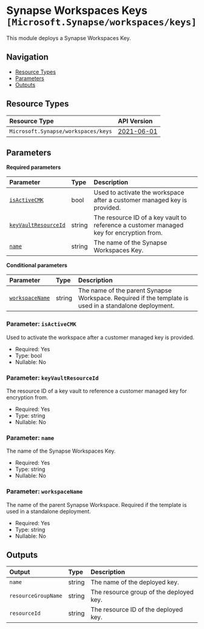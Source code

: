 # Synapse Workspaces Keys `[Microsoft.Synapse/workspaces/keys]`

This module deploys a Synapse Workspaces Key.

## Navigation

- [Resource Types](#Resource-Types)
- [Parameters](#Parameters)
- [Outputs](#Outputs)

## Resource Types

| Resource Type | API Version |
| :-- | :-- |
| `Microsoft.Synapse/workspaces/keys` | [2021-06-01](https://learn.microsoft.com/en-us/azure/templates/Microsoft.Synapse/2021-06-01/workspaces/keys) |

## Parameters

**Required parameters**

| Parameter | Type | Description |
| :-- | :-- | :-- |
| [`isActiveCMK`](#parameter-isactivecmk) | bool | Used to activate the workspace after a customer managed key is provided. |
| [`keyVaultResourceId`](#parameter-keyvaultresourceid) | string | The resource ID of a key vault to reference a customer managed key for encryption from. |
| [`name`](#parameter-name) | string | The name of the Synapse Workspaces Key. |

**Conditional parameters**

| Parameter | Type | Description |
| :-- | :-- | :-- |
| [`workspaceName`](#parameter-workspacename) | string | The name of the parent Synapse Workspace. Required if the template is used in a standalone deployment. |

### Parameter: `isActiveCMK`

Used to activate the workspace after a customer managed key is provided.

- Required: Yes
- Type: bool
- Nullable: No

### Parameter: `keyVaultResourceId`

The resource ID of a key vault to reference a customer managed key for encryption from.

- Required: Yes
- Type: string
- Nullable: No

### Parameter: `name`

The name of the Synapse Workspaces Key.

- Required: Yes
- Type: string
- Nullable: No

### Parameter: `workspaceName`

The name of the parent Synapse Workspace. Required if the template is used in a standalone deployment.

- Required: Yes
- Type: string
- Nullable: No

## Outputs

| Output | Type | Description |
| :-- | :-- | :-- |
| `name` | string | The name of the deployed key. |
| `resourceGroupName` | string | The resource group of the deployed key. |
| `resourceId` | string | The resource ID of the deployed key. |
